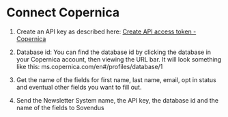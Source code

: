 # Connect Copernica

1. Create an API key as described here: [Create API access token - Copernica](https://buckles.io/docs/knowledge-base/copernica/create-api-access-token)

2. Database id: You can find the database id by clicking the database in your Copernica account, then viewing the URL bar. It will look something like this: ms.copernica.com/en#/profiles/database/1

3. Get the name of the fields for first name, last name, email, opt in status and eventual other fields you want to fill out.

4. Send the Newsletter System name, the API key, the database id and the name of the fields to Sovendus
